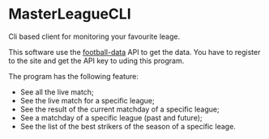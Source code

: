 # MasterLeagueCLI
Cli based client for monitoring your favourite leage.

This software use the [football-data](https://www.football-data.org) API to get the data. You have to register to the site and get the API key to uding this program.

The program has the following feature:
  - See all the live match;
  - See the live match for a specific league;
  - See the result of the current matchday of a specific league;
  - See a matchday of a specific league (past and future);
  - See the list of the best strikers of the season of a specific leage.
